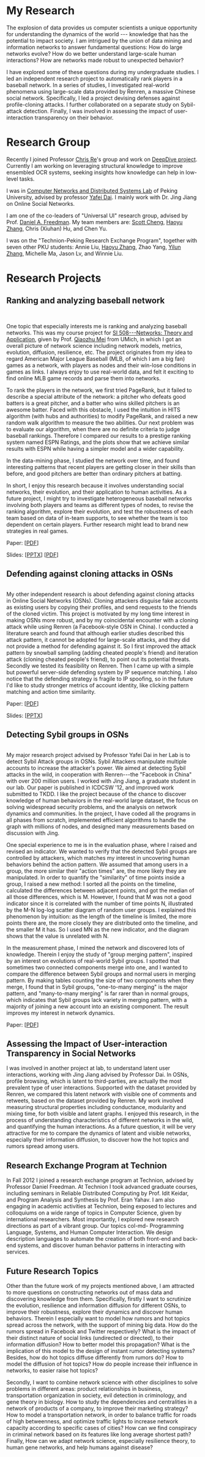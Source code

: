 My Research
====

The explosion of data provides us computer scientists a unique
opportunity for understanding the dynamics of the world --- knowledge
that has the potential to impact society. I am intrigued by the union
of data mining and information networks to answer fundamental
questions: How do large networks evolve? How do we better understand
large-scale human interactions? How are networks made robust to
unexpected behavior?

I have explored some of these questions during my undergraduate
studies. I led an independent research project to automatically rank
players in a baseball network. In a series of studies, I investigated
real-world phenomena using large-scale data provided by Renren, a
massive Chinese social network. Specifically, I led a project devising
defenses against profile-cloning attacks. I further collaborated on a
separate study on Sybil-attack detection. Finally, I was involved in
assessing the impact of user-interaction transparency on their
behavior.


Research Group
====

Recently I joined Professor [Chris Re](http://cs.stanford.edu/people/chrismre/)'s group and work on [DeepDive project](http://i.stanford.edu/hazy/projects/). Currently I am working on leveraging structural knowledge to improve ensembled OCR systems, seeking insights how knowledge can help in low-level tasks.

I was in [Computer Networks and Distributed Systems Lab](http://net.pku.edu.cn/p2p/doku.php) of Peking University, advised by professor [Yafei Dai](http://cn.linkedin.com/pub/yafei-dai/9/291/b1). I mainly work with Dr. Jing Jiang on Online Social Networks.

I am one of the co-leaders of "Universal UI" research group, advised by Prof. [Daniel A. Freedman](http://www.danielfreedman.org). My team members are: [Scott Cheng](http://www.scottcheng.com), [Haoyu Zhang](http://www.haoyuzhang.org), Chris (Xiuhan) Hu, and Chen Yu.

I was on the "Technion-Peking Research Exchange Program", together with seven other PKU students: Annie Liu, [Haoyu Zhang](http://www.haoyuzhang.org), Zhao Yang, [Yilun Zhang](http://www.yilunzhang.com), Michelle Ma, Jason Lv, and Winnie Liu. 

<!-- Independent research -->

Research Projects
====

Ranking and analyzing baseball network
----
<div class="row" id="gamerank">
<div class="col-md-12">
<div class="col-md-3">
<div class="thumbnail">
<p><img class="" title="" src="{{ref:images/gamerank_thumb.png}}" /></p>
</div>
<div class="thumbnail">
<p><img class="" title="" src="{{ref:images/mlbi.jpg}}" /></p></div>
</div>
<div class="col-md-9" markdown=1>

<p>One topic that especially interests me is ranking and analyzing
baseball networks. This was my course project for 
<a href="http://open.umich.edu/education/si/si508/fall2008">SI 508---Networks: Theory and Application</a>, 
given by Prof. <a href="http://www-personal.umich.edu/~qmei/">Qiaozhu Mei</a> from UMich, in
which I got an overall picture of network science including network
models, metrics, evolution, diffusion, resilience, etc. The project
originates from my idea to regard American Major League Baseball (MLB,
of which I am a big fan) games as a network, with players as nodes and
their win-lose conditions in games as links. I always enjoy to use
real-world data, and felt it exciting to find online MLB game records
and parse them into networks.</p> <!-- Many players can pitch as well as
hit, and two indicators as pitching and hitting ability rely on each
other: A pitcher wining over good batters is a good pitcher, and vise
versa. -->

<p>To rank the players in the network, we first tried PageRank, but it
failed to describe a special attribute of the network: a pitcher who
defeats good batters is a great pitcher, and a batter who wins skilled
pitchers is an awesome batter. Faced with this obstacle, I used the
intuition in HITS algorithm (with hubs and authorities) to modify
PageRank, and raised a new random walk algorithm to measure the two
abilities. Our next problem was to evaluate our algorithm, when there
are no definite criteria to judge baseball rankings. Therefore I
compared our results to a prestige ranking system named ESPN Ratings,
and the plots show that we achieve similar results with ESPN while
having a simpler model and a wider capability.</p> <!-- First, I plotted
figures to demonstrate that our algorithm achieves similar results with
ESPN, with a simpler model and a wider capability. --><!-- and plotted
figures with Matplotlib comparing their differences. --> <!-- Second, I
used the intuition that for a good ranking system, players with higher
ranks should have higher probability to win in games. With this
assumption, I visualized the win rate for pitchers toward batters at
different rank levels, both for our algorithm and ESPN Ratings, to
illustrate that our results are even better. --> 
<p>In the data-mining
phase, I studied the network over time, and found <!-- from the degree
distribution of the baseball network in different years, --> interesting 
patterns that recent players are getting closer in their skills than before, 
and good pitchers are better than ordinary pitchers at batting.</p>

<p>In short, I enjoy this research because it involves understanding
social networks, their evolution, and their application to human
activities. 
As a future project, I might try to investigate
heterogeneous baseball networks involving both players and teams as
different types of nodes, to revise the ranking algorithm,
explore their evolution,
and test the robustness of each team based on data of in-team 
supports, to see whether the team is too dependent on certain players. 
Further research might lead to brand new strategies in real games.</p>

<p>Paper: [<a href="/files/gamerank_zifeishan.pdf">PDF</a>]</p>
<p>Slides: [<a href="/files/gamerank_slides_zifei.pptx">PPTX</a>] [<a href="/files/gamerank_slides_zifei.pdf">PDF</a>]</p>

</div>
</div>
</div>


Defending against cloning attacks in OSNs
----
<div class="row" id="cloning">
<div class="col-md-12">
<div class="col-md-3">
<div class="thumbnail">
<img class="" title="" src="{{ref:images/cloning_thumb.png}}" />
</div></div>
<div class="col-md-9" markdown=1>

<p>My other independent research is about defending against cloning
attacks in Online Social Networks (OSNs). Cloning attackers disguise
fake accounts as existing users by copying
their profiles, and send requests to the friends of the cloned victim.
This project is motivated by my long time interest in making OSNs more
robust, and by my coincidental encounter with a cloning attack while
using Renren (a Facebook-style OSN in China).  I conducted a
literature search and found that although earlier studies described
this attack pattern, it cannot be adopted for large-scale attacks, and
they did not provide a method for defending against it. So I first
improved the attack pattern by snowball sampling (adding cheated
people's friend) and iteration attack (cloning cheated people's
friend), to point out its potential threats. Secondly we tested
its feasibility on Renren. Then I came up with a simple but
powerful server-side defending system by IP sequence matching. I also
notice that the defending strategy is fragile to IP spoofing, so in the
future I'd like to study stronger metrics of account identity, like
clicking pattern matching and action time similarity.</p>

<p>Paper: [<a href="http://delivery.acm.org/10.1145/2450000/2448615/a59-shan.pdf?ip=162.105.91.67&acc=ACTIVE%20SERVICE&CFID=304062296&CFTOKEN=69551978&__acm__=1364440771_3b01294c1ce3b4a4160d30d888aa3796">PDF</a>]</p>
<p>Slides: [<a href="/files/cloning_slides_zifei.pptx">PPTX</a>]</p>

</div>
</div>
</div>



Detecting Sybil groups in OSNs
----

<div class="row" id="sybil">
<div class="col-md-12">
<div class="col-md-3">
<div class="thumbnail">
<img class="" title="" src="{{ref:images/sybil_thumb.png}}" />
</div></div>
<div class="col-md-9" markdown=1>

<p>My major research project advised by Professor Yafei Dai in her Lab
is to detect Sybil Attack groups in OSNs. Sybil Attackers manipulate
multiple accounts to increase the attacker's power. We aimed at
detecting Sybil attacks in the wild, in cooperation with Renren---the
"Facebook in China" with over 200 million users. I worked with Jing
Jiang, a graduate student in our lab. Our paper is published in ICDCSW
'12, and improved work submitted to TKDD. I like the project because of
the chance to discover knowledge of human behaviors in the real-world
large dataset, the focus on solving widespread security problems, and
the analysis on network dynamics and communities. In the project, I
have coded all the programs in all phases from scratch, implemented
efficient algorithms to handle the graph with millions of nodes, and
designed many measurements based on discussion with Jing.</p>

<p>One special experience to me is in the evaluation phase, where I raised
and revised an indicator. We wanted to verify that the detected Sybil
groups are controlled by attackers, which matches my interest in
uncovering human behaviors behind the action pattern. We assumed that
among users in a group, the more similar their "action times" are, the
more likely they are manipulated. In order to quantify the "similarity"
of time points inside a group, I raised a new method: I sorted all the
points on the timeline, calculated the differences between adjacent
points, and got the median of all those differences, which is M.
However, I found that M was not a good indicator since it is
correlated with the number of time points N, illustrated by the
M-N log-log scatter diagram of random user groups. I explained this
phenomenon by intuition: as the length of the timeline is limited, the
more points there are, the more closely they are distributed onto the
timeline, and the smaller M it has. So I used MN as the new
indicator, and the diagram shows that the value is unrelated with N.</p>

<p>In the measurement phase, I mined the network and discovered lots of
knowledge.  Therein I enjoy the study of "group
merging pattern", inspired by an interest on evolutions of real-world
Sybil groups. I spotted that sometimes two connected components merge
into one, and I wanted to compare the difference between Sybil groups
and normal users in merging pattern. By making tables counting the size
of two components when they merge, I found that in Sybil groups,
"one-to-many merging" is the major pattern, and "many-to-many merging"
is far rarer than in normal groups, which indicates that Sybil groups
lack variety in merging pattern, with a majority of joining a new
account into an existing component. The result improves my interest in
network dynamics. </p>

<p>Paper: [<a href="http://ieeexplore.ieee.org/stamp/stamp.jsp?tp=&arnumber=6258146">PDF</a>]</p>
</div></div></div>

Assessing the Impact of User-interaction Transparency in Social Networks
----
I was involved in another project at lab, to understand latent user
interactions, working with Jing Jiang advised by Professor Dai. In
OSNs, profile browsing, which is latent to third-parties, are actually
the most prevalent type of user interactions. Supported with the
dataset provided by Renren, we compared this latent network with
visible one of comments and retweets, based on the dataset provided by
Renren. My work involved measuring structural properties including
conductance, modularity and mixing time, for both visible and latent
graphs. I enjoyed this research, in the process of understanding
characteristics of different networks in the wild, and quantifying the
human interactions. As a future question, it will be very attractive
for me to compare the dynamics of latent and visible networks,
especially their information diffusion, to discover how the hot topics
and rumors spread among users.

<!-- Other research -->

Research Exchange Program at Technion
----
In Fall 2012 I joined a research exchange program at Technion, advised
by Professor Daniel Freedman. At Technion I took advanced graduate
courses, including seminars in Reliable Distributed Computing by Prof.
Idit Keidar, and Program Analysis and Synthesis by Prof. Eran Yahav. I
am also engaging in academic activities at Technion, being exposed to
lectures and colloquiums on a wide range of topics in Computer Science,
given by international researchers. Most importantly, I explored new research directions as part of a vibrant group. Our topics col-md-
Programming Language, Systems, and Human Computer Interaction. We
design description languages to automate the creation of both front-end
and back-end systems, and discover human behavior
patterns in interacting with services. 

Future Research Topics
----

Other than the future work of my projects mentioned above, I am
attracted to more questions on constructing networks out of mass data
and discovering knowledge from them. Specifically, firstly I want to
scrutinize the evolution, resilience and information diffusion for
different OSNs, to improve their robustness, explore their dynamics and
discover human behaviors. Therein I especially want to model how rumors
and hot topics spread across the network, with the support of mining
big data. How do the rumors spread in Facebook and Twitter
respectively? What is the impact of their distinct nature of social
links (undirected or directed), to their information diffusion? How to
better model this propagation? What is the implication of this model to
the design of instant rumor detecting systems? Besides, how do hot
topics diffuse differently from rumors do? How to model the diffusion
of hot topics? How do people increase their influence in networks, to
easier raise hot topics?

Secondly, I want to combine network science with other disciplines to
solve problems in different areas: product relationships in business,
transportation organization in society, evil detection in criminology,
and gene theory in biology. How to study the dependencies and
centralities in a network of products of a company, to improve their
marketing strategy? How to model a transportation network, in order to
balance traffic for roads of high betweenness, and optimize traffic
lights to increase network capacity according to specific cases of
cities? How can we find conspiracy in criminal network based on its
features like long average shortest path? Finally, How can we adapt
network science, especially resilience theory, to human gene networks,
and help humans against disease? <!-- As an example, why gene
duplication has preferential attachment behavior, and how can we
utilize it? Why do decease genes form hubs or structure holes, and how
we detect them? -->

